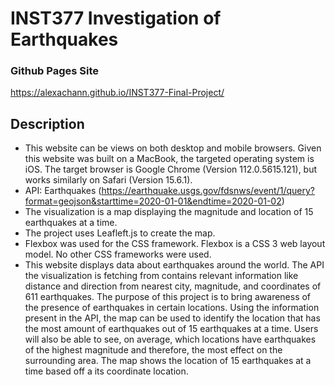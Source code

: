 # INST377 Investigation of Earthquakes
### Github Pages Site
https://alexachann.github.io/INST377-Final-Project/

## Description
* This website can be views on both desktop and mobile browsers. Given this website was built on a MacBook, the targeted operating system is iOS. The target browser is Google Chrome (Version 112.0.5615.121), but works similarly on Safari (Version 15.6.1).
* API: Earthquakes (https://earthquake.usgs.gov/fdsnws/event/1/query?format=geojson&starttime=2020-01-01&endtime=2020-01-02)
* The visualization is a map displaying the magnitude and location of 15 earthquakes at a time.
* The project uses Leafleft.js to create the map. 
* Flexbox was used for the CSS framework. Flexbox is a CSS 3 web layout model. No other CSS frameworks were used.
* This website displays data about earthquakes around the world. The API the visualization is fetching from contains relevant information like distance and direction from nearest city, magnitude, and coordinates of 611 earthquakes. The purpose of this project is to bring awareness of the presence of earthquakes in certain locations. Using the information present in the API, the map can be used to identify the location that has the most amount of earthquakes out of 15 earthquakes at a time. Users will also be able to see, on average, which locations have earthquakes of the highest magnitude and therefore, the most effect on the surrounding area. The map shows the location of 15 earthquakes at a time based off a its coordinate location.

